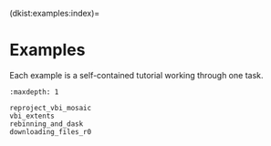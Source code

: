 (dkist:examples:index)=
# Examples

Each example is a self-contained tutorial working through one task.

```{toctree}
:maxdepth: 1

reproject_vbi_mosaic
vbi_extents
rebinning_and_dask
downloading_files_r0
```
